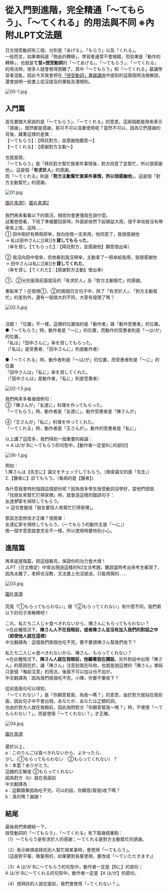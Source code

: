從入門到進階，完全精通「～てもらう」、「～てくれる」的用法與不同 ※內附JLPT文法題
===========================================

  
  
日文授受動詞有三個，分別是「あげる」、「もらう」以及「くれる」。  
一般而言，如果單純是「物品的轉移」，學習者通常不會搞錯，但如果是「動作的轉移」，也就是**て型+授受動詞**的「～てあげる」、「～てもらう」、「～てくれる」的用法時，很多人就會覺得困難了。其中「～てもらう」和「～てくれる」最讓學習者混亂，因此今天我會把在[「授受動詞」專屬講座](https://colanekojp.com.tw/course/talk/0/71)中提到的這兩個用法做解說，還會說明一般書上從沒提及的重點及潛規則。

![05-1.jpg](Assets/%E5%BE%9E%E5%85%A5%E9%96%80%E5%88%B0%E9%80%B2%E9%9A%8E%EF%BC%8C%E5%AE%8C%E5%85%A8%E7%B2%BE%E9%80%9A%E3%80%8C%EF%BD%9E%E3%81%A6%E3%82%82%E3%82%89%E3%81%86%E3%80%8D%E3%80%81%E3%80%8C%EF%BD%9E%E3%81%A6%E3%81%8F%E3%82%8C%E3%82%8B%E3%80%8D%E7%9A%84%E7%94%A8%E6%B3%95%E8%88%87%E4%B8%8D%E5%90%8C%20-%20%E7%8E%8B%E5%8F%AF%E6%A8%82%E6%97%A5%E8%AA%9E%EF%BD%9C%E6%9C%80%E5%8F%B0%E7%81%A3%E7%9A%84%E6%95%99%E5%AD%B8%EF%BC%8C%E6%9C%80%E5%A5%BD%E6%87%82%E7%9A%84%E6%97%A5%E8%AA%9E%EF%BD%9C%E7%B7%9A%E4%B8%8A%E8%AA%B2%E7%A8%8B%EF%BD%9C%E5%B0%8F%E7%8F%AD%E6%95%99%E5%AD%B8/content-fb10c9ca-99381-lg.jpg)

  
  
  

入門篇
---

首先要跟大家說的是「～てもらう」、「～てくれる」的意思。這兩個都是用來表示「感謝」，既然都是感謝，那可不可以混著使用呢？當然不可以，因為它們感謝的背後，藏著這樣的差異：  
【～てもらう】：【拜託對方，並感謝他願意～】  
【～てくれる】：【感謝對方主動～】

也就是說，  
「～てもらう」是「拜託對方幫忙做某件事情後，對方同意了並幫忙，所以很感謝他」，這是個「**有求於人**」的感謝。  
而「～てくれる」則是「**對方主動幫忙做某件事情，所以很感謝他**」，這是個「對方主動幫忙」的感謝。

![01.jpg](Assets/%E5%BE%9E%E5%85%A5%E9%96%80%E5%88%B0%E9%80%B2%E9%9A%8E%EF%BC%8C%E5%AE%8C%E5%85%A8%E7%B2%BE%E9%80%9A%E3%80%8C%EF%BD%9E%E3%81%A6%E3%82%82%E3%82%89%E3%81%86%E3%80%8D%E3%80%81%E3%80%8C%EF%BD%9E%E3%81%A6%E3%81%8F%E3%82%8C%E3%82%8B%E3%80%8D%E7%9A%84%E7%94%A8%E6%B3%95%E8%88%87%E4%B8%8D%E5%90%8C%20-%20%E7%8E%8B%E5%8F%AF%E6%A8%82%E6%97%A5%E8%AA%9E%EF%BD%9C%E6%9C%80%E5%8F%B0%E7%81%A3%E7%9A%84%E6%95%99%E5%AD%B8%EF%BC%8C%E6%9C%80%E5%A5%BD%E6%87%82%E7%9A%84%E6%97%A5%E8%AA%9E%EF%BD%9C%E7%B7%9A%E4%B8%8A%E8%AA%B2%E7%A8%8B%EF%BD%9C%E5%B0%8F%E7%8F%AD%E6%95%99%E5%AD%B8/content-381ea2de-86467-lg.jpg)

[圖片來源1](https://www.ac-illust.com/main/detail.php?id=1089220&word=%E3%81%AF%E3%81%9F%E3%81%8D)、[圖片來源2](https://www.ac-illust.com/main/detail.php?id=1101498&word=%E4%B8%AD%E5%AD%A6%E7%94%9F)  
　  
我們再來看看以下的情況，相信你會更懂我在說什麼。  
試著想想看，下班了準備要回家時，外面卻突然下起傾盆大雨，很不幸地我沒有帶傘來上班，這時……  
① 田中剛好有帶兩把傘，我向他借一支來用，他同意了，我很感謝他  
→ 私は田中さんに[[傘]]を**貸してもらった**。  
（傘を貸し【てもらった】：【拜託對方，並感謝他】願意借出傘）

② 我沒向田中借傘，但他看到我沒帶傘，主動拿了一把傘給我用，我很感謝他  
→ 田中さんは私に[[傘]]を**貸してくれた**。  
（傘を貸し【てくれた】：【感謝對方主動】借出傘）

①、②分別是我前面提及的「有求於人」及「對方主動幫忙」的感謝。  
  
  
重點來了！在情境①、②的兩個日文句子中，除了「有求於人」、「對方主動幫忙」的差別外，還有一個很大的不同，大家有發現了嗎？

![02.5.jpg](Assets/%E5%BE%9E%E5%85%A5%E9%96%80%E5%88%B0%E9%80%B2%E9%9A%8E%EF%BC%8C%E5%AE%8C%E5%85%A8%E7%B2%BE%E9%80%9A%E3%80%8C%EF%BD%9E%E3%81%A6%E3%82%82%E3%82%89%E3%81%86%E3%80%8D%E3%80%81%E3%80%8C%EF%BD%9E%E3%81%A6%E3%81%8F%E3%82%8C%E3%82%8B%E3%80%8D%E7%9A%84%E7%94%A8%E6%B3%95%E8%88%87%E4%B8%8D%E5%90%8C%20-%20%E7%8E%8B%E5%8F%AF%E6%A8%82%E6%97%A5%E8%AA%9E%EF%BD%9C%E6%9C%80%E5%8F%B0%E7%81%A3%E7%9A%84%E6%95%99%E5%AD%B8%EF%BC%8C%E6%9C%80%E5%A5%BD%E6%87%82%E7%9A%84%E6%97%A5%E8%AA%9E%EF%BD%9C%E7%B7%9A%E4%B8%8A%E8%AA%B2%E7%A8%8B%EF%BD%9C%E5%B0%8F%E7%8F%AD%E6%95%99%E5%AD%B8/content-a6e8462b-35639-lg.jpg)

　  
沒錯！「位置」不一樣，這裡的位置指的是「動作者」跟「動作受惠者」的位置。  
●「～てもらう」時，動作者是「～に」的位置，而動作的受惠者則是「～は/が」的位置，  
「私は」「田中さんに」傘を貸してもらった。  
（「私は」是受惠者、「田中さんに」則是動作者）

●「～てくれる」時，動作者則是「～は/が」的位置，而受惠者則是「～に」的位置  
「田中さんは」「私に」傘を貸してくれた。  
（「田中さんは」是動作者，「私に」則是受惠者）

![02-1.5.jpg](Assets/%E5%BE%9E%E5%85%A5%E9%96%80%E5%88%B0%E9%80%B2%E9%9A%8E%EF%BC%8C%E5%AE%8C%E5%85%A8%E7%B2%BE%E9%80%9A%E3%80%8C%EF%BD%9E%E3%81%A6%E3%82%82%E3%82%89%E3%81%86%E3%80%8D%E3%80%81%E3%80%8C%EF%BD%9E%E3%81%A6%E3%81%8F%E3%82%8C%E3%82%8B%E3%80%8D%E7%9A%84%E7%94%A8%E6%B3%95%E8%88%87%E4%B8%8D%E5%90%8C%20-%20%E7%8E%8B%E5%8F%AF%E6%A8%82%E6%97%A5%E8%AA%9E%EF%BD%9C%E6%9C%80%E5%8F%B0%E7%81%A3%E7%9A%84%E6%95%99%E5%AD%B8%EF%BC%8C%E6%9C%80%E5%A5%BD%E6%87%82%E7%9A%84%E6%97%A5%E8%AA%9E%EF%BD%9C%E7%B7%9A%E4%B8%8A%E8%AA%B2%E7%A8%8B%EF%BD%9C%E5%B0%8F%E7%8F%AD%E6%95%99%E5%AD%B8/content-e50ee4c9-44777-lg.jpg)

  
  
我們再來多看幾個例句：  
③「陳さんが」「友達に」料理を作ってもらった。  
「～てもらう」時，動作者是「友達に」，動作受惠者是「陳さんが」

④「王さんが」「私に」料理を作ってくれた。  
「～てくれる」時，動作者是「王さんが」，動作的受惠者是「私に」  
  
  
以上講了這麼多，我們得到一個重要的結論：  
→ A は/が Bに～てもらう的句型中，【動作者一定是Bに的部份】

![06-1.jpg](Assets/%E5%BE%9E%E5%85%A5%E9%96%80%E5%88%B0%E9%80%B2%E9%9A%8E%EF%BC%8C%E5%AE%8C%E5%85%A8%E7%B2%BE%E9%80%9A%E3%80%8C%EF%BD%9E%E3%81%A6%E3%82%82%E3%82%89%E3%81%86%E3%80%8D%E3%80%81%E3%80%8C%EF%BD%9E%E3%81%A6%E3%81%8F%E3%82%8C%E3%82%8B%E3%80%8D%E7%9A%84%E7%94%A8%E6%B3%95%E8%88%87%E4%B8%8D%E5%90%8C%20-%20%E7%8E%8B%E5%8F%AF%E6%A8%82%E6%97%A5%E8%AA%9E%EF%BD%9C%E6%9C%80%E5%8F%B0%E7%81%A3%E7%9A%84%E6%95%99%E5%AD%B8%EF%BC%8C%E6%9C%80%E5%A5%BD%E6%87%82%E7%9A%84%E6%97%A5%E8%AA%9E%EF%BD%9C%E7%B7%9A%E4%B8%8A%E8%AA%B2%E7%A8%8B%EF%BD%9C%E5%B0%8F%E7%8F%AD%E6%95%99%E5%AD%B8/content-b979ac13-41272-lg.jpg)

例如：  
1.陳さんは【先生に】論文をチェックしてもらう。（檢查論文的是「先生」）  
2.【醫者に】診てもらう。（看病的是【醫者】）

為什麼我會特別強調這個部份呢？因為很多學生授受動詞沒學好，當他們想說  
「找朋友來幫忙打掃家裡」時，就會造這樣的錯誤句子：  
友達**が**家を掃除してもらう。  
→ 這句會變成「朋友要找人來幫忙打掃家裡」。

那該怎麼修改才正確？很簡單：  
友達**に**家を掃除してもらう。（～てもらう的動作主是「～に」）  
換一個字意思就會完全不一樣，所以使用時要特別小心。  
  
  
  

進階篇
---

再來是進階篇，把這個看完，保證你的功力會大增！  
JLPT（日文檢定）中曾出現過這樣的N2文法考題，聽說當時考出來考生都哭了，因為太難了，老師也沒教，文法書上也沒提過，只能用猜的……

![03.jpg](Assets/%E5%BE%9E%E5%85%A5%E9%96%80%E5%88%B0%E9%80%B2%E9%9A%8E%EF%BC%8C%E5%AE%8C%E5%85%A8%E7%B2%BE%E9%80%9A%E3%80%8C%EF%BD%9E%E3%81%A6%E3%82%82%E3%82%89%E3%81%86%E3%80%8D%E3%80%81%E3%80%8C%EF%BD%9E%E3%81%A6%E3%81%8F%E3%82%8C%E3%82%8B%E3%80%8D%E7%9A%84%E7%94%A8%E6%B3%95%E8%88%87%E4%B8%8D%E5%90%8C%20-%20%E7%8E%8B%E5%8F%AF%E6%A8%82%E6%97%A5%E8%AA%9E%EF%BD%9C%E6%9C%80%E5%8F%B0%E7%81%A3%E7%9A%84%E6%95%99%E5%AD%B8%EF%BC%8C%E6%9C%80%E5%A5%BD%E6%87%82%E7%9A%84%E6%97%A5%E8%AA%9E%EF%BD%9C%E7%B7%9A%E4%B8%8A%E8%AA%B2%E7%A8%8B%EF%BD%9C%E5%B0%8F%E7%8F%AD%E6%95%99%E5%AD%B8/content-faf0139e-85626-lg.jpg)

[圖片來源](https://www.ac-illust.com/main/detail.php?id=1621818&word=%E3%82%8A%E3%82%93%E3%81%94)  
　  
究竟「①もらってもらわない」跟「②もらってくれない」有什麼不同，我們用以下的句子來解釋吧！

これ、私たち二人じゃ食べきれないから、陳さんにもらってもらわない？  
→在此種情況下，**陳さん人不在我眼前，或者陳さん並沒有加入我們的對話之中（即使他人就在這裡）**  
中文翻譯為：這個我們兩個也吃不完，要不要請陳さん幫我們收下？

私たち二人じゃ食べきれないから、陳さん、もらってくれない？  
→在此種情況下，**陳さん人就在我眼前，他聽著我在講話**，另外對話中出現「陳さん」的原因在於，讓「陳さん」注意到我在叫他，也就是說這裡的「陳さん」單純只是個「喚起注意」的用法，後面不可以加は也不加が。  
中文翻譯為：因為我們兩個吃不完，小陳，你要不要收下？

從前面兩句可以得知，  
「～てくれない？」是「你願意幫我、為我～嗎？」的意思，由於對方就站在我前面，因此句子中不會出現，あなたが、あなたは之類的詞。  
也由於對方人就在我眼前，因此詢問對方「你願意幫我～嗎？」時，不使用「～てもらわない？」，而是使用「～てくれない？」才正確。

![04.jpg](Assets/%E5%BE%9E%E5%85%A5%E9%96%80%E5%88%B0%E9%80%B2%E9%9A%8E%EF%BC%8C%E5%AE%8C%E5%85%A8%E7%B2%BE%E9%80%9A%E3%80%8C%EF%BD%9E%E3%81%A6%E3%82%82%E3%82%89%E3%81%86%E3%80%8D%E3%80%81%E3%80%8C%EF%BD%9E%E3%81%A6%E3%81%8F%E3%82%8C%E3%82%8B%E3%80%8D%E7%9A%84%E7%94%A8%E6%B3%95%E8%88%87%E4%B8%8D%E5%90%8C%20-%20%E7%8E%8B%E5%8F%AF%E6%A8%82%E6%97%A5%E8%AA%9E%EF%BD%9C%E6%9C%80%E5%8F%B0%E7%81%A3%E7%9A%84%E6%95%99%E5%AD%B8%EF%BC%8C%E6%9C%80%E5%A5%BD%E6%87%82%E7%9A%84%E6%97%A5%E8%AA%9E%EF%BD%9C%E7%B7%9A%E4%B8%8A%E8%AA%B2%E7%A8%8B%EF%BD%9C%E5%B0%8F%E7%8F%AD%E6%95%99%E5%AD%B8/content-b9e04b8a-74517-lg.jpg)

[圖片來源](https://www.ac-illust.com/main/profile.php?id=zCzrhHI8&area=1&keyword=&page=1&order=1&format=all&pp=45#illustration-list)  
　  
基於以上，  
a：このりんごは食べきれないから、よかったら、  
少し（①もらってもらわない　②もらってくれない）？  
b：本當？ありがとう。  
這題的正解是 ②もらってくれない  
因為對方（b）就在我面前  
中文翻譯為：  
a：這顆蘋果因為吃不完，可以的話，你願意(幫我)收下嗎？  
b：真的嗎？謝謝！  
  
  
  

結尾
--

最後我們來總結一下，  
授受動詞的「～てもらう」、「～てくれる」有下面幾個重點：  
（1）～てもらう是有求於人的感謝；～てくれる是對方主動幫忙的感謝。

（2）表示麻煩或拜託別人幫忙做某事時，會使用「～てもらう」。  
（這是對平輩、晚輩用的，如果要對長輩使用，要改成「～ていただきます」)

（3）A は/が Bに～てもらう的句型中，動作者一定是【Bに】的部份；  
A は/が Bに～てくれる的句型中，動作者一定是【A は/が】的部份。

（4）想拜託的人就在面前，我們會使用「~てくれない？」。